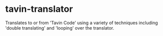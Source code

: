 # tavin-translator
Translates to or from 'Tavin Code' using a variety of techniques including 'double translating' and 'looping' over the translator.
